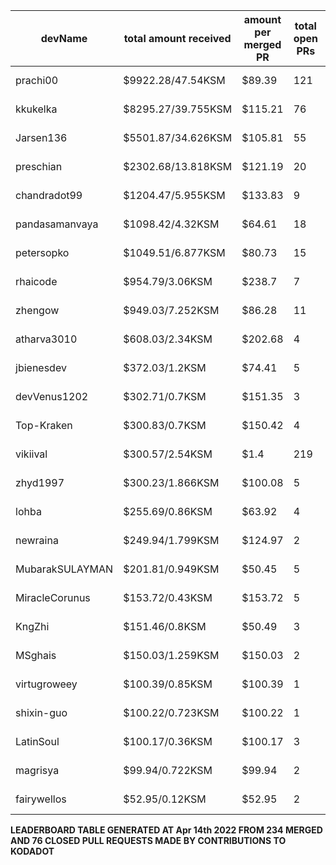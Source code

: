 | devName | total amount received |  amount per merged PR | total open PRs | merged PRs | closed PRs | lines added to lines removed| commits merged | total # comments | comments per PR | resolved issues to # of open PR | last transaction  |
|-|-|-|-|-|-|-|-|-|-|-|-|  
| prachi00 | $9922.28/47.54KSM | $89.39 | 121 | 111 | 10 | 2955/3463 | 329 | 656 | 5.42 | 104/121 |[Link to last transaction](https://kusama.subscan.io/extrinsic/0x9204078d79f0631535d7d54b23a0cbff4cd62ef8e70cde80b5b8d9c5913fce85) |
| kkukelka | $8295.27/39.755KSM | $115.21 | 76 | 72 | 4 | 7220/3340 | 277 | 362 | 4.76 | 74/76 |[Link to last transaction](https://kusama.subscan.io/extrinsic/0x4f6ee9b467d40c2681471a6681245984c30789de8a3ef13b7aeaddde1a48884b) |
| Jarsen136 | $5501.87/34.626KSM | $105.81 | 55 | 52 | 3 | 2821/1819 | 186 | 419 | 7.62 | 51/55 |[Link to last transaction](https://kusama.subscan.io/extrinsic/0x9584cedba95dc54eb2dec18c4c0e176c21feb8182f809f9a566acc51f0d67bb2) |
| preschian | $2302.68/13.818KSM | $121.19 | 20 | 19 | 1 | 17844/18618 | 175 | 149 | 7.45 | 19/20 |[Link to last transaction](https://kusama.subscan.io/extrinsic/0xb9ebb1a31af784d1d48085deaddebf8aa8c018390c24f1efa0ec384f516a6dde) |
| chandradot99 | $1204.47/5.955KSM | $133.83 | 9 | 9 | 0 | 900/146 | 43 | 75 | 8.33 | 8/9 |[Link to last transaction](https://kusama.subscan.io/extrinsic/0x1c9ffac9f4eb4caf128eb246b33ddd6b81ac909aff8ece44e2b383c60f4dbe88) |
| pandasamanvaya | $1098.42/4.32KSM | $64.61 | 18 | 17 | 1 | 1560/455 | 66 | 35 | 1.94 | 7/18 |[Link to last transaction](https://kusama.subscan.io/extrinsic/0xdd36aa19ffffc1a401e9d1e5cda74433d91e922571e581d6c09a3c2ec126ab6e) |
| petersopko | $1049.51/6.877KSM | $80.73 | 15 | 13 | 2 | 409/401 | 48 | 92 | 6.13 | 13/15 |[Link to last transaction](https://kusama.subscan.io/extrinsic/0x050d8140cca5bcd5b280e602323975a4a6de7e294bf95d50e1921bad3da49174) |
| rhaicode | $954.79/3.06KSM | $238.7 | 7 | 4 | 3 | 1014/680 | 27 | 70 | 10 | 7/7 |[Link to last transaction](https://kusama.subscan.io/extrinsic/0x5945e757597ec9c581749d5bad66c52ba3b3148fef35ca60a3801e1f98c3f093) |
| zhengow | $949.03/7.252KSM | $86.28 | 11 | 11 | 0 | 548/227 | 54 | 59 | 5.36 | 11/11 |[Link to last transaction](https://kusama.subscan.io/extrinsic/0x0ba82161c726d9d5cdca69fb032e85df969f216c1b89a06d57ecdacb75b31682) |
| atharva3010 | $608.03/2.34KSM | $202.68 | 4 | 3 | 1 | 50/87 | 7 | 37 | 9.25 | 2/4 |[Link to last transaction](https://kusama.subscan.io/extrinsic/0x7deb276dc5964b973dda2926a3d52f236fc39346830b9232e3f0192111e91237) |
| jbienesdev | $372.03/1.2KSM | $74.41 | 5 | 5 | 0 | 409/49 | 9 | 24 | 4.8 | 5/5 |[Link to last transaction](https://kusama.subscan.io/extrinsic/0x4ad632aec1050d1af4ad957a0e049e3d3ed51ab64236a58784bd1fae2442483b) |
| devVenus1202 | $302.71/0.7KSM | $151.35 | 3 | 2 | 1 | 305/28 | 24 | 31 | 10.33 | 1/3 |[Link to last transaction](https://kusama.subscan.io/extrinsic/0xeec2555792387107de91e11df2e8dc6f2237da0828e4e8c356137841c7455fec) |
| Top-Kraken | $300.83/0.7KSM | $150.42 | 4 | 2 | 2 | 595/7 | 22 | 21 | 5.25 | 4/4 |[Link to last transaction](https://kusama.subscan.io/extrinsic/0xe4e984cf692f06a76319756e0e6a9589c0bfaa8420868e42118991d60650e19b) |
| vikiival | $300.57/2.54KSM | $1.4 | 219 | 215 | 4 | 68108/72920 | 1096 | 586 | 2.68 | 61/219 |[Link to last transaction](https://kusama.subscan.io/extrinsic/0x0a3b2a972728dc7483b37bc433b076d110147905588e0d234f1105ad8468b4cf) |
| zhyd1997 | $300.23/1.866KSM | $100.08 | 5 | 3 | 2 | 90/33 | 10 | 51 | 10.2 | 5/5 |[Link to last transaction](https://kusama.subscan.io/extrinsic/0xeb3f0efb42bea11c033357ecca2fb0f75be8c1baa97d0ccc870a533b4d505d33) |
| lohba | $255.69/0.86KSM | $63.92 | 4 | 4 | 0 | 51/17 | 21 | 25 | 6.25 | 3/4 |[Link to last transaction](https://kusama.subscan.io/extrinsic/0x0ba6e1894450bfda82d058f98ffc25f8b3399c51f28d2cdfa19ea5751455d889) |
| newraina | $249.94/1.799KSM | $124.97 | 2 | 2 | 0 | 86/6 | 10 | 16 | 8 | 2/2 |[Link to last transaction](https://kusama.subscan.io/extrinsic/0x21bbca43605aa8eacd0e901e09063a8a1613a23d68e6c6b4b792569c850c582c) |
| MubarakSULAYMAN | $201.81/0.949KSM | $50.45 | 5 | 4 | 1 | 61/11 | 22 | 26 | 5.2 | 2/5 |[Link to last transaction](https://kusama.subscan.io/extrinsic/0x0795276eff93f1095da6313e0ae4778e353e78c9a8a94d0016a85f34fb2c3ffa) |
| MiracleCorunus | $153.72/0.43KSM | $153.72 | 5 | 1 | 4 | 315/131 | 3 | 22 | 4.4 | 0/5 |[Link to last transaction](https://kusama.subscan.io/extrinsic/10176854-4) |
| KngZhi | $151.46/0.8KSM | $50.49 | 3 | 3 | 0 | 63/51 | 13 | 25 | 8.33 | 1/3 |[Link to last transaction](https://kusama.subscan.io/extrinsic/0xd83215fd8de17e2e1bf0e3264413888e841e844e6040f791993bd36d79faead3) |
| MSghais | $150.03/1.259KSM | $150.03 | 2 | 1 | 1 | 80/1 | 10 | 18 | 9 | 1/2 |[Link to last transaction](https://kusama.subscan.io/extrinsic/0x4e7b6cdfb2ab29a4e03a2740ebcf24f3363cbf32d1121efc82de7120249d48b3) |
| virtugroweey | $100.39/0.85KSM | $100.39 | 1 | 1 | 0 | 552/96 | 2 | 14 | 14 | 0/1 |[Link to last transaction](https://kusama.subscan.io/extrinsic/0xc62df416cfc829e216bc05902599ae7d4bd893a1ec14588fcddcabf4e98142d8) |
| shixin-guo | $100.22/0.723KSM | $100.22 | 1 | 1 | 0 | 1/1 | 1 | 3 | 3 | 1/1 |[Link to last transaction](https://kusama.subscan.io/extrinsic/0xe07fc97e53b52f88e5944e19d6e0aad19108f69747b378e1d31a4c7fc8ada238) |
| LatinSoul | $100.17/0.36KSM | $100.17 | 3 | 1 | 2 | 32/32 | 5 | 17 | 5.67 | 0/3 |[Link to last transaction](https://kusama.subscan.io/extrinsic/0x14101d25cb4ddc73159dfadabba18c6e3f98fa369dfce47cefde7699d964a538) |
| magrisya | $99.94/0.722KSM | $99.94 | 2 | 1 | 1 | 642/0 | 8 | 12 | 6 | 0/2 |[Link to last transaction](https://kusama.subscan.io/extrinsic/0x9d2eeb9bd4f32b95bdefb9bff7f84025eb46473f3844c6107cb02613d85570a5) |
| fairywellos | $52.95/0.12KSM | $52.95 | 2 | 1 | 1 | 40/9 | 9 | 11 | 5.5 | 2/2 |[Link to last transaction](https://kusama.subscan.io/extrinsic/0x9b8c61de44f59da4d0ba0ffda3b732470435bc9042604fe3c2f04a3df2585542) |

 
 **LEADERBOARD TABLE GENERATED AT Apr 14th 2022 FROM 234 MERGED AND 76 CLOSED PULL REQUESTS MADE BY CONTRIBUTIONS TO KODADOT**
